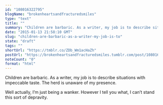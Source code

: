 ```yaml
---
id: "108016322795"
blogName: "brokenheartsandfracturedsmiles"
type: "text"
title: ""
summary: "Children are barbaric. As a writer, my job is to describe situations with impeccable taste. The herd is unaware of my..."
date: "2015-01-13 21:58:10 GMT"
slug: "children-are-barbaric-as-a-writer-my-job-is-to"
state: "draft"
tags: ""
shortUrl: "https://tmblr.co/ZDb_Wm1acHaZh"
postUrl: "https://brokenheartsandfracturedsmiles.tumblr.com/post/108016322795/children-are-barbaric-as-a-writer-my-job-is-to"
noteCount: "0"
format: "html"
---
```


Children are barbaric. As a writer, my job is to describe situations with impeccable taste. The herd is unaware of my presence.

Well actually, I’m just being a wanker. However I tell you what, I can’t stand this sort of depravity.